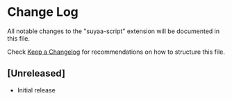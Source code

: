 # Change Log

All notable changes to the "suyaa-script" extension will be documented in this file.

Check [Keep a Changelog](http://keepachangelog.com/) for recommendations on how to structure this file.

## [Unreleased]

- Initial release
